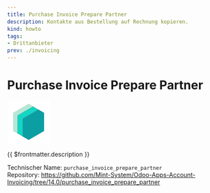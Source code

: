 ```yaml
---
title: Purchase Invoice Prepare Partner
description: Kontakte aus Bestellung auf Rechnung kopieren.
kind: howto
tags:
- Drittanbieter
prev: ./invoicing
---
```

# Purchase Invoice Prepare Partner
![icon_oms_box](attachments/icons_odoo_mint_system.png)

{{ $frontmatter.description }}

Technischer Name: `purchase_invoice_prepare_partner`\
Repository: <https://github.com/Mint-System/Odoo-Apps-Account-Invoicing/tree/14.0/purchase_invoice_prepare_partner>